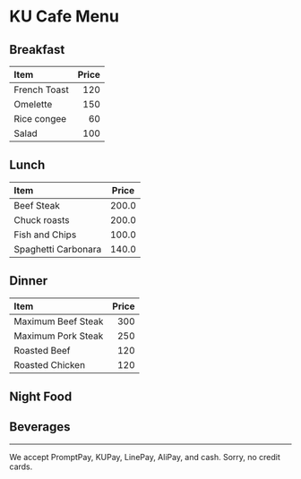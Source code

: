 # KU Cafe Menu


## Breakfast

| Item                                   | Price |
|:---------------------------------------|------:|
| French Toast                          |  120  |
| Omelette                              |  150  |
| Rice congee                           |  60   |
| Salad                                 |  100  | 


## Lunch 

| Item      | Price   |
|:-----------|--------|
| Beef Steak | 200.0 |
| Chuck roasts  | 200.0 |
| Fish and Chips| 100.0 |
| Spaghetti Carbonara| 140.0 |

    
## Dinner
   
| Item | Price |
|:------------------| -----:|
| Maximum Beef Steak | 300 |
| Maximum Pork Steak | 250 |
| Roasted Beef       | 120 |
| Roasted Chicken    | 120 |


## Night Food


## Beverages



---

We accept PromptPay, KUPay, LinePay, AliPay, and cash. Sorry, no credit cards.
